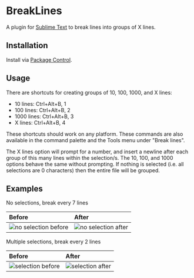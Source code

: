 # BreakLines
A plugin for [Sublime Text](http://www.sublimetext.com/) to break lines into groups of X lines.

## Installation

Install via [Package Control](https://packagecontrol.io/).

## Usage

There are shortcuts for creating groups of 10, 100, 1000, and X lines:

 - 10 lines: Ctrl+Alt+B, 1
 - 100 lines: Ctrl+Alt+B, 2
 - 1000 lines: Ctrl+Alt+B, 3
 - X lines: Ctrl+Alt+B, 4

These shortcuts should work on any platform. These commands are also available in the command palette and the Tools menu under "Break lines".

The X lines option will prompt for a number, and insert a newline after each group of this many lines within the selection/s. The 10, 100, and 1000 options behave the same without prompting. If nothing is selected (i.e. all selections are 0 characters) then the entire file will be grouped.

## Examples

No selections, break every 7 lines

| Before | After |
| :----- | :---- |
| ![no selection before](https://user-images.githubusercontent.com/7610940/42520324-de02eeaa-845d-11e8-8000-8c5a5ce91ff6.png) | ![no selection after](https://user-images.githubusercontent.com/7610940/42520177-8d1b6846-845d-11e8-8a45-fdc6c47306a3.png) |

Multiple selections, break every 2 lines

| Before | After |
| :----- | :---- |
| ![selection before](https://user-images.githubusercontent.com/7610940/42520182-8f452292-845d-11e8-81a3-d35aece49a42.png) | ![selection after](https://user-images.githubusercontent.com/7610940/42520184-910cdad4-845d-11e8-8cda-fafd1090acfb.png) |